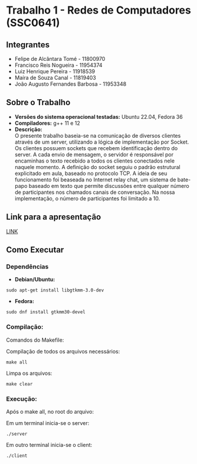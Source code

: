 # Trabalho 1 - Redes de Computadores (SSC0641)

## Integrantes

- Felipe de Alcântara Tomé - 11800970 
- Francisco Reis Nogueira - 11954374
- Luiz Henrique Pereira - 11918539
- Maíra de Souza Canal - 11819403
- João Augusto Fernandes Barbosa - 11953348

## Sobre o Trabalho
- **Versões do sistema operacional testadas:** Ubuntu 22.04, Fedora 36
- **Compiladores:** g++ 11 e 12
- **Descrição:**<br>
	O presente trabalho baseia-se na comunicação de diversos clientes através de um server, utilizando a lógica de implementação por Socket.
	Os clientes possuem sockets que recebem identificação dentro do server. A cada envio de mensagem, o servidor é responsável por encaminhas o texto recebido a todos os clientes conectados nele naquele momento.
	A definição do socket seguiu o padrão estrutural explicitado em aula, baseado no protocolo TCP. A ideia de seu funcionamento foi beaseada  no Internet relay chat, um sistema de bate-papo baseado em texto que permite discussões entre qualquer número de participantes nos chamados canais de conversação. Na nossa implementação, o número de participantes foi limitado a 10.

## Link para a apresentação

[LINK](https://drive.google.com/file/d/1Hg5-jPSyzzzcg0ajHPkYGf1FGx4svV2_/view?usp=sharing)

## Como Executar


### Dependências
- **Debian/Ubuntu:** 

```
sudo apt-get install libgtkmm-3.0-dev
```

- **Fedora:** 

```
sudo dnf install gtkmm30-devel
```


### Compilação: 

Comandos do Makefile:

Compilação de todos os arquivos necessários:

```
make all
```

Limpa os arquivos:

```
make clear
```
	
### Execução:
Após o make all, no root do arquivo:

Em um terminal inicia-se o server:
```
./server
```
	
Em outro terminal inicia-se o client:
```
./client
```

